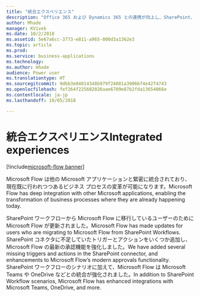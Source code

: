 ```yaml
---
title: "統合エクスペリエンス"
description: "Office 365 および Dynamics 365 との連携が向上し、SharePoint、Teams、Excel などに統合エクスペリエンスが提供されます。"
author: Mhade
manager: KVivek
ms.date: 10/2/2018
ms.assetid: 5e67a6cc-3773-e811-a965-000d3a1362e3
ms.topic: article
ms.prod: 
ms.service: business-applications
ms.technology: 
ms.author: mhade
audience: Power user
ms.translationtype: HT
ms.sourcegitcommit: 9dbb3e04014348b979f24081a39066f4e42f4743
ms.openlocfilehash: fef264f225602026aae6709e87b2fda13654066e
ms.contentlocale: ja-jp
ms.lasthandoff: 10/05/2018

---
```

# <a name="integrated-experiences"></a><span data-ttu-id="8d373-103">統合エクスペリエンス</span><span class="sxs-lookup"><span data-stu-id="8d373-103">Integrated experiences</span></span>


[!include[microsoft-flow banner](../includes/microsoft-flow.md)]

<span data-ttu-id="8d373-104">Microsoft Flow は他の Microsoft アプリケーションと緊密に統合されており、現在既に行われつつあるビジネス プロセスの変革が可能になります。</span><span class="sxs-lookup"><span data-stu-id="8d373-104">Microsoft Flow has deep integration with other Microsoft applications, enabling the transformation of business processes where they are already happening today.</span></span>

<span data-ttu-id="8d373-105">SharePoint ワークフローから Microsoft Flow に移行しているユーザーのために Microsoft Flow が更新されました。</span><span class="sxs-lookup"><span data-stu-id="8d373-105">Microsoft Flow has made updates for users who are migrating to Microsoft Flow from SharePoint Workflows.</span></span> <span data-ttu-id="8d373-106">SharePoint コネクタに不足していたトリガーとアクションをいくつか追加し、Microsoft Flow の最新の承認機能を強化しました。</span><span class="sxs-lookup"><span data-stu-id="8d373-106">We have added several missing triggers and actions in the SharePoint connector, and enhancements to Microsoft Flow’s modern approvals functionality.</span></span> <span data-ttu-id="8d373-107">SharePoint ワークフローのシナリオに加えて、Microsoft Flow は Microsoft Teams や OneDrive などとの統合が強化されました。</span><span class="sxs-lookup"><span data-stu-id="8d373-107">In addition to SharePoint Workflow scenarios, Microsoft Flow has enhanced integrations with Microsoft Teams, OneDrive, and more.</span></span>
